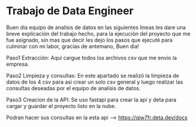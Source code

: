 # Trabajo de Data Engineer 

Buen dia equipo de analisis de datos en las siguientes lineas les dare una breve explicación del trabajo hecho, para la ejecución del 
proyecto que me fue asignado, sin mas que decir les dejo los pasos que ejecuté para culminar con mi labor, gracias de antemano, Buen dia!

Paso1 Extracción: Aquí cargue todos los archivos csv que me envio la empresa.

Paso2 Limpieza y consultas: En este apartado se realizó la limpieza de datos de los 4 csv para asi crear un solo csv general y luego realizar las 
consultas deseadas por el equipo de analisis de datos.

Paso3 Creacion de la API: Se uso fastapi para crear la api y deta para cargar y guardar el proyecto listo en la nube.

Podran hacer sus consultas en la esta api -->   https://qjw7fr.deta.dev/docs





